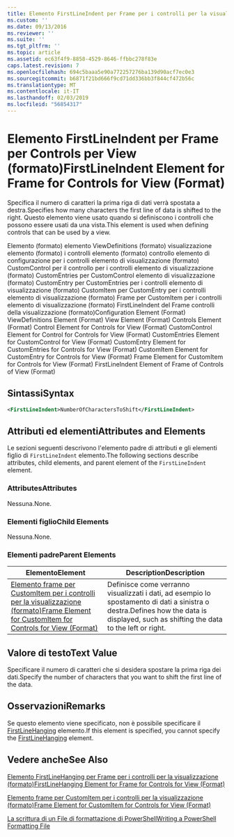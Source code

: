 ```yaml
---
title: Elemento FirstLineIndent per Frame per i controlli per la visualizzazione (formato) | Microsoft Docs
ms.custom: ''
ms.date: 09/13/2016
ms.reviewer: ''
ms.suite: ''
ms.tgt_pltfrm: ''
ms.topic: article
ms.assetid: ec63f4f9-8858-4529-8646-ffbbc278f83e
caps.latest.revision: 7
ms.openlocfilehash: 694c5baaa5e90a772257276ba139d90acf7ec0e3
ms.sourcegitcommit: b6871f21bd666f9cd71dd336bb3f844cf472b56c
ms.translationtype: MT
ms.contentlocale: it-IT
ms.lasthandoff: 02/03/2019
ms.locfileid: "56854317"
---
```

# <a name="firstlineindent-element-for-frame-for-controls-for-view-format"></a><span data-ttu-id="c9b44-102">Elemento FirstLineIndent per Frame per Controls per View (formato)</span><span class="sxs-lookup"><span data-stu-id="c9b44-102">FirstLineIndent Element for Frame for Controls for View (Format)</span></span>

<span data-ttu-id="c9b44-103">Specifica il numero di caratteri la prima riga di dati verrà spostata a destra.</span><span class="sxs-lookup"><span data-stu-id="c9b44-103">Specifies how many characters the first line of data is shifted to the right.</span></span> <span data-ttu-id="c9b44-104">Questo elemento viene usato quando si definiscono i controlli che possono essere usati da una vista.</span><span class="sxs-lookup"><span data-stu-id="c9b44-104">This element is used when defining controls that can be used by a view.</span></span>

<span data-ttu-id="c9b44-105">Elemento (formato) elemento ViewDefinitions (formato) visualizzazione elemento (formato) i controlli elemento (formato) controllo elemento di configurazione per i controlli elemento di visualizzazione (formato) CustomControl per il controllo per i controlli elemento di visualizzazione (formato) CustomEntries per CustomControl elemento di visualizzazione (formato) CustomEntry per CustomEntries per i controlli elemento di visualizzazione (formato) CustomItem per CustomEntry per i controlli elemento di visualizzazione (formato) Frame per CustomItem per i controlli elemento di visualizzazione (formato) FirstLineIndent del Frame controlli della visualizzazione (formato)</span><span class="sxs-lookup"><span data-stu-id="c9b44-105">Configuration Element (Format) ViewDefinitions Element (Format) View Element (Format) Controls Element (Format) Control Element for Controls for View (Format) CustomControl Element for Control for Controls for View (Format) CustomEntries Element for CustomControl for View (Format) CustomEntry Element for CustomEntries for Controls for View (Format) CustomItem Element for CustomEntry for Controls for View (Format) Frame Element for CustomItem for Controls for View (Format) FirstLineIndent Element of Frame of Controls of View (Format)</span></span>

## <a name="syntax"></a><span data-ttu-id="c9b44-106">Sintassi</span><span class="sxs-lookup"><span data-stu-id="c9b44-106">Syntax</span></span>

```xml
<FirstLineIndent>NumberOfCharactersToShift</FirstLineIndent>
```

## <a name="attributes-and-elements"></a><span data-ttu-id="c9b44-107">Attributi ed elementi</span><span class="sxs-lookup"><span data-stu-id="c9b44-107">Attributes and Elements</span></span>

<span data-ttu-id="c9b44-108">Le sezioni seguenti descrivono l'elemento padre di attributi e gli elementi figlio di `FirstLineIndent` elemento.</span><span class="sxs-lookup"><span data-stu-id="c9b44-108">The following sections describe attributes, child elements, and parent element of the `FirstLineIndent` element.</span></span>

### <a name="attributes"></a><span data-ttu-id="c9b44-109">Attributes</span><span class="sxs-lookup"><span data-stu-id="c9b44-109">Attributes</span></span>

<span data-ttu-id="c9b44-110">Nessuna.</span><span class="sxs-lookup"><span data-stu-id="c9b44-110">None.</span></span>

### <a name="child-elements"></a><span data-ttu-id="c9b44-111">Elementi figlio</span><span class="sxs-lookup"><span data-stu-id="c9b44-111">Child Elements</span></span>

<span data-ttu-id="c9b44-112">Nessuna.</span><span class="sxs-lookup"><span data-stu-id="c9b44-112">None.</span></span>

### <a name="parent-elements"></a><span data-ttu-id="c9b44-113">Elementi padre</span><span class="sxs-lookup"><span data-stu-id="c9b44-113">Parent Elements</span></span>

|<span data-ttu-id="c9b44-114">Elemento</span><span class="sxs-lookup"><span data-stu-id="c9b44-114">Element</span></span>|<span data-ttu-id="c9b44-115">Description</span><span class="sxs-lookup"><span data-stu-id="c9b44-115">Description</span></span>|
|-------------|-----------------|
|[<span data-ttu-id="c9b44-116">Elemento frame per CustomItem per i controlli per la visualizzazione (formato)</span><span class="sxs-lookup"><span data-stu-id="c9b44-116">Frame Element for CustomItem for Controls for View (Format)</span></span>](./frame-element-for-customitem-for-controls-for-view-format.md)|<span data-ttu-id="c9b44-117">Definisce come verranno visualizzati i dati, ad esempio lo spostamento di dati a sinistra o destra.</span><span class="sxs-lookup"><span data-stu-id="c9b44-117">Defines how the data is displayed, such as shifting the data to the left or right.</span></span>|

## <a name="text-value"></a><span data-ttu-id="c9b44-118">Valore di testo</span><span class="sxs-lookup"><span data-stu-id="c9b44-118">Text Value</span></span>

<span data-ttu-id="c9b44-119">Specificare il numero di caratteri che si desidera spostare la prima riga dei dati.</span><span class="sxs-lookup"><span data-stu-id="c9b44-119">Specify the number of characters that you want to shift the first line of the data.</span></span>

## <a name="remarks"></a><span data-ttu-id="c9b44-120">Osservazioni</span><span class="sxs-lookup"><span data-stu-id="c9b44-120">Remarks</span></span>

<span data-ttu-id="c9b44-121">Se questo elemento viene specificato, non è possibile specificare il [FirstLineHanging](./firstlinehanging-element-for-frame-for-controls-for-view-format.md) elemento.</span><span class="sxs-lookup"><span data-stu-id="c9b44-121">If this element is specified, you cannot specify the [FirstLineHanging](./firstlinehanging-element-for-frame-for-controls-for-view-format.md) element.</span></span>

## <a name="see-also"></a><span data-ttu-id="c9b44-122">Vedere anche</span><span class="sxs-lookup"><span data-stu-id="c9b44-122">See Also</span></span>

[<span data-ttu-id="c9b44-123">Elemento FirstLineHanging per Frame per i controlli per la visualizzazione (formato)</span><span class="sxs-lookup"><span data-stu-id="c9b44-123">FirstLineHanging Element for Frame for Controls for View (Format)</span></span>](./firstlinehanging-element-for-frame-for-controls-for-view-format.md)

[<span data-ttu-id="c9b44-124">Elemento frame per CustomItem per i controlli per la visualizzazione (formato)</span><span class="sxs-lookup"><span data-stu-id="c9b44-124">Frame Element for CustomItem for Controls for View (Format)</span></span>](./frame-element-for-customitem-for-controls-for-view-format.md)

[<span data-ttu-id="c9b44-125">La scrittura di un File di formattazione di PowerShell</span><span class="sxs-lookup"><span data-stu-id="c9b44-125">Writing a PowerShell Formatting File</span></span>](./writing-a-powershell-formatting-file.md)

